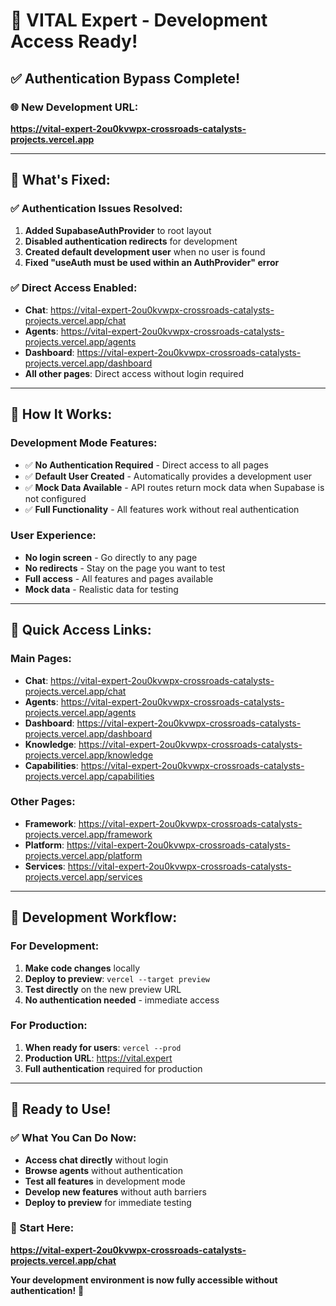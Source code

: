 # 🚀 VITAL Expert - Development Access Ready!

## ✅ **Authentication Bypass Complete!**

### **🌐 New Development URL:**
**https://vital-expert-2ou0kvwpx-crossroads-catalysts-projects.vercel.app**

---

## 🎯 **What's Fixed:**

### **✅ Authentication Issues Resolved:**
1. **Added SupabaseAuthProvider** to root layout
2. **Disabled authentication redirects** for development
3. **Created default development user** when no user is found
4. **Fixed "useAuth must be used within an AuthProvider" error**

### **✅ Direct Access Enabled:**
- **Chat**: https://vital-expert-2ou0kvwpx-crossroads-catalysts-projects.vercel.app/chat
- **Agents**: https://vital-expert-2ou0kvwpx-crossroads-catalysts-projects.vercel.app/agents
- **Dashboard**: https://vital-expert-2ou0kvwpx-crossroads-catalysts-projects.vercel.app/dashboard
- **All other pages**: Direct access without login required

---

## 🔧 **How It Works:**

### **Development Mode Features:**
- ✅ **No Authentication Required** - Direct access to all pages
- ✅ **Default User Created** - Automatically provides a development user
- ✅ **Mock Data Available** - API routes return mock data when Supabase is not configured
- ✅ **Full Functionality** - All features work without real authentication

### **User Experience:**
- **No login screen** - Go directly to any page
- **No redirects** - Stay on the page you want to test
- **Full access** - All features and pages available
- **Mock data** - Realistic data for testing

---

## 🎯 **Quick Access Links:**

### **Main Pages:**
- **Chat**: https://vital-expert-2ou0kvwpx-crossroads-catalysts-projects.vercel.app/chat
- **Agents**: https://vital-expert-2ou0kvwpx-crossroads-catalysts-projects.vercel.app/agents
- **Dashboard**: https://vital-expert-2ou0kvwpx-crossroads-catalysts-projects.vercel.app/dashboard
- **Knowledge**: https://vital-expert-2ou0kvwpx-crossroads-catalysts-projects.vercel.app/knowledge
- **Capabilities**: https://vital-expert-2ou0kvwpx-crossroads-catalysts-projects.vercel.app/capabilities

### **Other Pages:**
- **Framework**: https://vital-expert-2ou0kvwpx-crossroads-catalysts-projects.vercel.app/framework
- **Platform**: https://vital-expert-2ou0kvwpx-crossroads-catalysts-projects.vercel.app/platform
- **Services**: https://vital-expert-2ou0kvwpx-crossroads-catalysts-projects.vercel.app/services

---

## 🚀 **Development Workflow:**

### **For Development:**
1. **Make code changes** locally
2. **Deploy to preview**: `vercel --target preview`
3. **Test directly** on the new preview URL
4. **No authentication needed** - immediate access

### **For Production:**
1. **When ready for users**: `vercel --prod`
2. **Production URL**: https://vital.expert
3. **Full authentication** required for production

---

## 🎉 **Ready to Use!**

### **✅ What You Can Do Now:**
- **Access chat directly** without login
- **Browse agents** without authentication
- **Test all features** in development mode
- **Develop new features** without auth barriers
- **Deploy to preview** for immediate testing

### **🔗 Start Here:**
**https://vital-expert-2ou0kvwpx-crossroads-catalysts-projects.vercel.app/chat**

**Your development environment is now fully accessible without authentication!** 🎯
